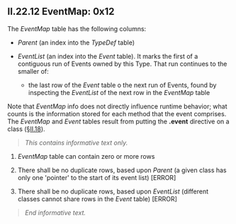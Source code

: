 ## II.22.12 EventMap: 0x12

The _EventMap_ table has the following columns:

 * _Parent_ (an index into the _TypeDef_ table)

 * _EventList_ (an index into the _Event_ table). It marks the first of a contiguous run of Events owned by this Type. That run continues to the smaller of:

    * the last row of the _Event_ table o the next run of Events, found by inspecting the _EventList_ of the next row in the _EventMap_ table

Note that _EventMap_ info does not directly influence runtime behavior; what counts is the information stored for each method that the event comprises. The _EventMap_ and _Event_ tables result from putting the **.event** directive on a class (§[II.18](ii.18-defining-events.md)).

> _This contains informative text only._

 1. _EventMap_ table can contain zero or more rows

 2. There shall be no duplicate rows, based upon _Parent_ (a given class has only one 'pointer' to the start of its event list) \[ERROR\]

 3. There shall be no duplicate rows, based upon _EventList_ (different classes cannot share rows in the _Event_ table) \[ERROR\]

> _End informative text._
